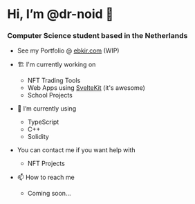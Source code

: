 # Hi, I’m @dr-noid 👋

### Computer Science student based in the Netherlands

- See my Portfolio @ [ebkir.com](https://ebkir.com) (WIP)


- 🏗️ I'm currently working on
  * NFT Trading Tools
  * Web Apps using [SvelteKit](https://github.com/sveltejs/kit) (it's awesome)
  * School Projects
- 🌱 I’m currently using
  * TypeScript
  * C++
  * Solidity
- You can contact me if you want help with
  * NFT Projects
- 📫 How to reach me 
  * Coming soon...
<!---
- 👀 I’m interested in ...
--->

<!---
dr-noid/dr-noid is a ✨ special ✨ repository because its `README.md` (this file) appears on your GitHub profile.
You can click the Preview link to take a look at your changes.
--->
